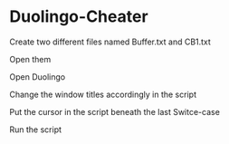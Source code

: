 # Duolingo-Cheater

Create two different files named Buffer.txt and CB1.txt

Open them

Open Duolingo

Change the window titles accordingly in the script

Put the cursor in the script beneath the last Switce-case

Run the script

